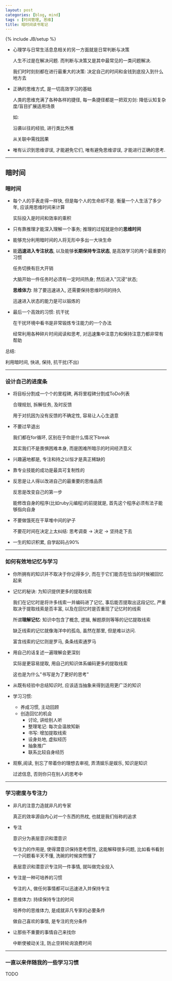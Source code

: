 ```yaml
---
layout: post
categories: [blog, mind]
tags : [时间管理, 思维]
title: 暗时间读书笔记
---
```

{% include JB/setup %}

* 心理学与日常生活息息相关的另一方面就是日常判断与决策

  人生不过是在解决问题. 而判断与决策又是其中最常见的一类问题解决.

  我们时时刻刻都在进行最重大的决策: 决定自己的时间和金钱到底投入到什么地方去

* 正确的思维方式, 是一切高效学习的基础

  人类的思维充满了各种各样的捷径, 每一条捷径都是一把双刃剑: 降低认知复杂度/盲目扩展适用场景

  如:

  沿袭以往的经验, 进行类比外推

  从关联中需找因果

* 唯有认识到思维谬误, 才能避免它们, 唯有避免思维谬误, 才能进行正确的思考.

---

## 暗时间


### 暗时间

* 每个人的手表走得一样快, 但是每个人的生命却不是. 衡量一个人生活了多少年, 应该用思维时间来计算

  实际投入是时间和效率的乘积

* 只有靠推理才能深入理解一个事务; 推理的过程就是你的**思维时间**

* 能够充分利用暗时间的人将无形中多出一大块生命

* 能**迅速进入专注状态**, 以及能够**长期保持专注状态**, 是高效学习的两个最重要的习惯

  任务切换有巨大开销

  大脑开始一件任务时必须有一定时间热身; 然后进入"沉浸"状态;

  **思维体力**: 除了要迅速进入, 还需要保持思维时间的持久

  迅速进入状态的能力是可以锻炼的

* 最后一个高效的习惯: 抗干扰

  在干扰环境中看书是非常锻炼专注能力的一个办法

  经常利用各种碎片时间阅读和思考, 对迅速集中注意力和保持注意力都非常有帮助

总结:

利用暗时间, 快进, 保持, 抗干扰(不出)

---

### 设计自己的进度条

* 将目标分割成一个个的里程碑, 再将里程碑分割成ToDo列表

  合理规划, 拆解任务, 及时反馈

  用于对抗因为没有反馈的不确定性, 容易让人心生退意

* 不要过早退出

  我们都在for循环, 区别在于你是什么情况下break

  其实我们不是畏惧困难本身, 而是困难所暗示的时间经济意义

* 兴趣遍地都是, 专注和持之以恒才是真正稀缺的

* 靠专业技能的成功是最具可复制性的

* 反思是让人得以改进自己的最重要的思维品质

  反思是改变自己的第一步

  能修改自身的程序(比如ruby元编程)的前提就是, 首先这个程序必须有法子能够指向自身

* 不要做饿死在干草堆中间的驴子

  不要花时间在决定上太纠结: 思考调查 -> 决定 -> 坚持走下去

* 一生的知识积累, 自学起码占90%

---

### 如何有效地记忆与学习

* 你所拥有的知识并不取决于你记得多少, 而在于它们能否在恰当的时候被回忆起来

* 记忆的秘诀: 为知识提供更多的提取线索

  我们在记忆时是将许多线索一并编码进了记忆, 事后能否提取出这段记忆, 严重取决于提取线索是否丰富, 以及在回忆时是否重现了记忆时的线索

  所谓**理解记忆**: 知识中包含了概念, 逻辑, 解题原则等等的记忆提取线索

  缺乏线索的记忆就像海洋中的孤岛, 虽然在那里, 但是难以访问.

  富含线索的记忆则是罗马, 条条线索通罗马

* 用自己的话复述一遍理解会更深刻

  实际是更容易提取, 用自己的知识体系编码更多的提取线索

  这也是为什么"书写是为了更好的思考"

* 从既有经验中总结知识时, 应该适当抽象来得到适用更广泛的知识

* 学习习惯:

  * 养成习惯, 主动回顾
  * 创造回忆的机会
    * 讨论, 讲给别人听
    * 整理笔记: 每次会温故知新
    * 书写: 增加提取线索
    * 设身处地, 虚拟经历
    * 抽象推广
    * 联系比较自身经历

* 观察,阅读, 别忘了带着你的理想去审视, 弄清娱乐是娱乐, 知识是知识

  过滤信息, 否则你只在别人的思考中

---

### 学习密度与专注力

* 非凡的注意力造就非凡的专家

  真正的效率源自内心对一个东西的热枕, 也就是我们俗称的追求

* 专注

  意识分为表层意识和潜意识

  专注力的作用是, 使得潜意识保持思考惯性, 这能解释很多问题, 比如看书看到一个问题看半天不懂, 洗碗的时候突然懂了

  表层意识和潜意识专注同一件事情, 就叫做完全投入

* 专注是一种可培养的习惯

  专注的人, 做任何事情都可以迅速进入并保持专注

* 思维体力: 持续保持专注的时间

  培养你的思维体力, 是成就非凡专家的必要条件

  做自己喜欢的事情, 是专注的充分条件

* 让那些不重要的事情自己来找你

  中断使被动关注, 防止空转轮询浪费时间

---

### 一直以来伴随我的一些学习习惯

TODO
